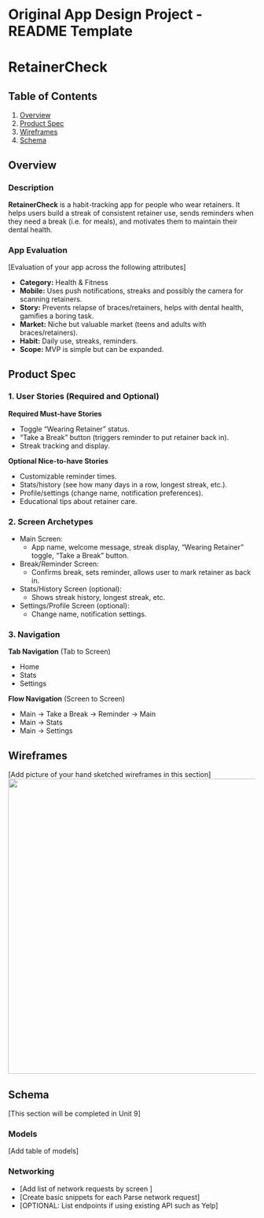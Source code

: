 Original App Design Project - README Template
===

# RetainerCheck

## Table of Contents

1. [Overview](#Overview)
2. [Product Spec](#Product-Spec)
3. [Wireframes](#Wireframes)
4. [Schema](#Schema)

## Overview

### Description

**RetainerCheck** is a habit-tracking app for people who wear retainers. It helps users build a streak of consistent retainer use, sends reminders when they need a break (i.e. for meals), and motivates them to maintain their dental health.

### App Evaluation

[Evaluation of your app across the following attributes]
- **Category:** Health & Fitness
- **Mobile:** Uses push notifications, streaks and possibly the camera for scanning retainers.
- **Story:** Prevents relapse of braces/retainers, helps with dental health, gamifies a boring task.
- **Market:** Niche but valuable market (teens and adults with braces/retainers).
- **Habit:** Daily use, streaks, reminders. 
- **Scope:** MVP is simple but can be expanded.

## Product Spec

### 1. User Stories (Required and Optional)

**Required Must-have Stories**

- Toggle “Wearing Retainer” status.
- “Take a Break” button (triggers reminder to put retainer back in).
- Streak tracking and display.

**Optional Nice-to-have Stories**

- Customizable reminder times.
- Stats/history (see how many days in a row, longest streak, etc.).
- Profile/settings (change name, notification preferences).
- Educational tips about retainer care.

### 2. Screen Archetypes

- Main Screen:
    - App name, welcome message, streak display, “Wearing Retainer” toggle, “Take a Break” button.
- Break/Reminder Screen:
    - Confirms break, sets reminder, allows user to mark retainer as back in.
- Stats/History Screen (optional):
    - Shows streak history, longest streak, etc.
- Settings/Profile Screen (optional):
    - Change name, notification settings.
    
### 3. Navigation

**Tab Navigation** (Tab to Screen)

* Home
* Stats
* Settings

**Flow Navigation** (Screen to Screen)

- Main → Take a Break → Reminder → Main
- Main → Stats
- Main → Settings

## Wireframes

[Add picture of your hand sketched wireframes in this section]
<img src="YOUR_WIREFRAME_IMAGE_URL" width=600>

## Schema 

[This section will be completed in Unit 9]

### Models

[Add table of models]

### Networking

- [Add list of network requests by screen ]
- [Create basic snippets for each Parse network request]
- [OPTIONAL: List endpoints if using existing API such as Yelp]
